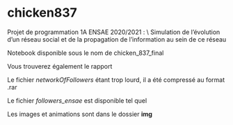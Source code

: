 # chicken837
Projet de programmation 1A ENSAE 2020/2021 : \\
Simulation de l’évolution d’un réseau social et de la propagation de l’information au sein de ce réseau



Notebook disponible sous le nom de chicken_837_final

Vous trouverez également le rapport

Le fichier *networkOfFollowers* étant trop lourd, il a été compressé au format .rar

Le fichier *followers_ensae* est disponible tel quel

Les images et animations sont dans le dossier **img**
